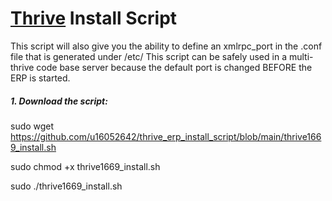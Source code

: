 # [Thrive](https://www.thrivebureau.com "Thrive ERP's Homepage") Install Script

This script will also give you the ability to define an xmlrpc_port in the .conf file that is generated under /etc/
This script can be safely used in a multi-thrive code base server because the default port is changed BEFORE the ERP is started.


##### 1. Download the script:
sudo wget https://github.com/u16052642/thrive_erp_install_script/blob/main/thrive1669_install.sh

sudo chmod +x thrive1669_install.sh

sudo ./thrive1669_install.sh

